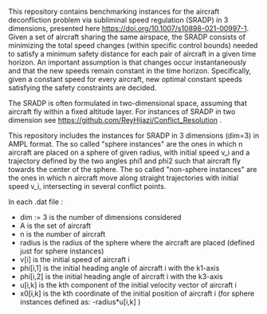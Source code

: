 This repository contains benchmarking instances for the aircraft deconfliction problem via subliminal speed regulation (SRADP) in 3 dimensions, presented here https://doi.org/10.1007/s10898-021-00997-1.
Given a set of aircraft sharing the same airspace, the SRADP consists of minimizing the total speed changes (within specific control bounds) needed to satisfy a minimum safety distance for each pair of aircraft in a given time horizon. An important assumption is that changes occur instantaneously and that the new speeds remain constant in the time horizon. Specifically, given a constant speed for every aircraft, new optimal constant speeds satisfying the safety constraints are decided. 

The SRADP is often formulated in two-dimensional space, assuming that aircraft fly within a fixed altitude layer. For instances of SRADP in two dimension see https://github.com/ReyHijazi/Conflict_Resolution .

This repository includes the instances for SRADP in 3 dimensions (dim=3) in AMPL format.
The so called "sphere instances" are the ones in which n aircraft are placed on a sphere of given radius, with initial speed v_i and a trajectory defined by the two angles phi1 and phi2 such that aircraft fly towards the center of the sphere.
The so called "non-sphere instances" are the ones in which n aircraft move along straight trajectories with initial speed v_i, intersecting in several conflict points. 

In each .dat file :
- dim := 3 is the number of dimensions considered 
- A is the set of aircraft
- n is the number of aircraft
- radius is the radius of the sphere where the aircraft are placed (defined just for sphere instances)
- v[i] is the initial speed of aircraft i
- phi[i,1] is the initial heading angle of aircraft i with the k1-axis
- phi[i,2] is the initial heading angle of aircraft i with the k3-axis
- u[i,k] is the kth component of the initial velocity vector of aircraft i
- x0[i,k] is the kth coordinate of the initial position of aircraft i (for sphere instances defined as: -radius*u[i,k] )


